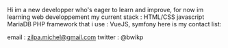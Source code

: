 Hi im a new developper who's eager to learn and improve, for now im learning web developpement 
my current stack :  HTML/CSS javascript MariaDB PHP
framework that i use : VueJS, symfony 
here is my contact list: 

email : zilpa.michel@gmail.com 
twitter :  @bwikp
